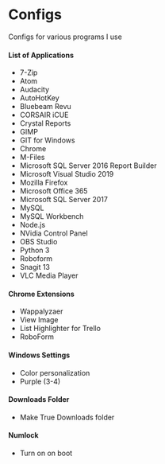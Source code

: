 # Configs
Configs for various programs I use
#### List of Applications
* 7-Zip
* Atom
* Audacity
* AutoHotKey
* Bluebeam Revu
* CORSAIR iCUE
* Crystal Reports
* GIMP
* GIT for Windows
* Chrome
* M-Files
* Microsoft SQL Server 2016 Report Builder
* Microsoft Visual Studio 2019
* Mozilla Firefox
* Microsoft Office 365
* Microsoft SQL Server 2017
* MySQL
* MySQL Workbench
* Node.js
* NVidia Control Panel
* OBS Studio
* Python 3
* Roboform
* Snagit 13
* VLC Media Player


#### Chrome Extensions
* Wappalyzaer
* View Image
* List Highlighter for Trello
* RoboForm


#### Windows Settings
* Color personalization
* Purple (3-4)


#### Downloads Folder
* Make True Downloads folder


#### Numlock
* Turn on on boot